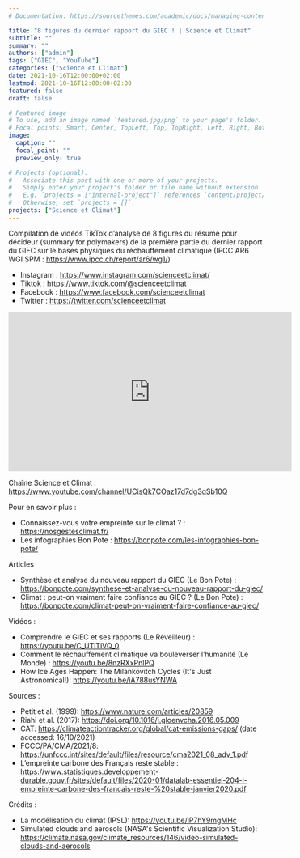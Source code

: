 ```yaml
---
# Documentation: https://sourcethemes.com/academic/docs/managing-content/

title: "8 figures du dernier rapport du GIEC ! | Science et Climat"
subtitle: ""
summary: ""
authors: ["admin"]
tags: ["GIEC", "YouTube"]
categories: ["Science et Climat"]
date: 2021-10-16T12:00:00+02:00
lastmod: 2021-10-16T12:00:00+02:00
featured: false
draft: false

# Featured image
# To use, add an image named `featured.jpg/png` to your page's folder.
# Focal points: Smart, Center, TopLeft, Top, TopRight, Left, Right, BottomLeft, Bottom, BottomRight.
image:
  caption: ""
  focal_point: ""
  preview_only: true

# Projects (optional).
#   Associate this post with one or more of your projects.
#   Simply enter your project's folder or file name without extension.
#   E.g. `projects = ["internal-project"]` references `content/project/deep-learning/index.md`.
#   Otherwise, set `projects = []`.
projects: ["Science et Climat"]
---
```


Compilation de vidéos TikTok d’analyse de 8 figures du résumé pour décideur (summary for polymakers) de la première partie du dernier rapport du GIEC sur le bases physiques du réchauffement climatique (IPCC AR6 WGI SPM : https://www.ipcc.ch/report/ar6/wg1/)

- Instagram : https://www.instagram.com/scienceetclimat/
- Tiktok : https://www.tiktok.com/@scienceetclimat
- Facebook : https://www.facebook.com/scienceetclimat
- Twitter : https://twitter.com/scienceetclimat

<iframe width="560" height="315" src="https://www.youtube.com/embed/behuh6tbBZ8" title="YouTube video player" frameborder="0" allow="accelerometer; autoplay; clipboard-write; encrypted-media; gyroscope; picture-in-picture" allowfullscreen></iframe>

Chaîne Science et Climat : https://www.youtube.com/channel/UCisQk7COaz17d7dg3qSb10Q

Pour en savoir plus :
- Connaissez-vous votre empreinte sur le climat ? : https://nosgestesclimat.fr/
- Les infographies Bon Pote : https://bonpote.com/les-infographies-bon-pote/

Articles
- Synthèse et analyse du nouveau rapport du GIEC (Le Bon Pote) : https://bonpote.com/synthese-et-analyse-du-nouveau-rapport-du-giec/
- Climat : peut-on vraiment faire confiance au GIEC ? (Le Bon Pote) :  https://bonpote.com/climat-peut-on-vraiment-faire-confiance-au-giec/

Vidéos :
- Comprendre le GIEC et ses rapports (Le Réveilleur) : https://youtu.be/C_UTlTiVQ_0
- Comment le réchauffement climatique va bouleverser l’humanité (Le Monde) : https://youtu.be/8nzRXxPnlPQ
- How Ice Ages Happen: The Milankovitch Cycles (It's Just Astronomical!): https://youtu.be/iA788usYNWA

Sources :
- Petit et al. (1999): https://www.nature.com/articles/20859
- Riahi et al. (2017): https://doi.org/10.1016/j.gloenvcha.2016.05.009
- CAT: https://climateactiontracker.org/global/cat-emissions-gaps/ (date accessed: 16/10/2021)
- FCCC/PA/CMA/2021/8: https://unfccc.int/sites/default/files/resource/cma2021_08_adv_1.pdf
- L’empreinte carbone des Français reste stable : https://www.statistiques.developpement-durable.gouv.fr/sites/default/files/2020-01/datalab-essentiel-204-l-empreinte-carbone-des-francais-reste-%20stable-janvier2020.pdf

Crédits :
- La modélisation du climat (IPSL): https://youtu.be/iP7hY9mgMHc
- Simulated clouds and aerosols (NASA's Scientific Visualization Studio): https://climate.nasa.gov/climate_resources/146/video-simulated-clouds-and-aerosols
